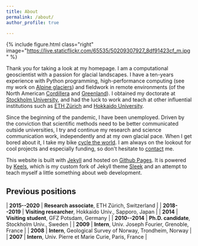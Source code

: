 ```yaml
---
title: About
permalink: /about/
author_profile: true

---
```


{% include figure.html class="right"
  image="https://live.staticflickr.com/65535/50209307927_8df91423cf_m.jpg" %}

Thank you for taking a look at my homepage. I am a computational geoscientist
with a passion for glacial landscapes. I have a ten-years experience with
Python programming, high-performance computing (see my work on
[Alpine glaciers](/alpine-ice-sheet/)) and fieldwork in remote environments (of
the North American [Cordillera](/cordilleran-ice-sheet/) and
[Greenland](/bowdoin-glacier/)). I obtained my doctorate at [Stockholm
University][SU], and had the luck to work and teach at other influential
institutions such as [ETH Zürich][ETHZ] and [Hokkaido University][HU].

[SU]: https://www.natgeo.su.se/english/
[ETHZ]: https://vaw.ethz.ch/en/research/glaciology.html
[GFZ]: https://www.gfz-potsdam.de/en/section/earth-system-modelling/
[HU]: https://www.arc.hokudai.ac.jp/en/

Since the beginning of the pandemic, I have been unemployed. Driven by the
conviction that scientific methods need to be better communicated outside
universities, I try and continue my research and science communication
work, independently and at my own glacial pace. When I get bored about it, I
take my bike [cycle the world](https://cyclingho.me). I am always on the
lookout for cool projects and especially funding, so don't hesitate to
[contact](/contact/) me.

This website is built with [Jekyll](https://jekyllrb.com) and hosted on
[Github Pages](https://pages.github.com). It is powered by
[Keels](https://juseg.github.io/keels), which is my custom fork of Jekyll theme
[Sleek](https://janczizikow.github.io/sleek) and an attempt to teach myself a
little something about web development.

## Previous positions

| **2015--2020** | **Research associate**, ETH Zürich, Switzerland            |
| **2018--2019** | **Visiting researcher**, Hokkaido Univ., Sapporo, Japan    |
| **2014**       | **Visiting student**, GFZ Potsdam, Germany                 |
| **2010--2014** | **Ph.D. candidate**, Stockholm Univ., Sweden               |
| **2009**       | **Intern**, Univ. Joseph Fourier, Grenoble, France         |
| **2008**       | **Intern**, Geological Survey of Norway, Trondheim, Norway |
| **2007**       | **Intern**, Univ. Pierre et Marie Curie, Paris, France     |
